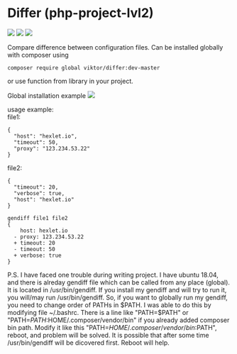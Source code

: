 # Differ (php-project-lvl2)

<a href="https://codeclimate.com/github/vitek-mo/php-project-lvl2/maintainability"><img src="https://api.codeclimate.com/v1/badges/19837d8b3c4664864a5c/maintainability" /></a>
<a href="https://codeclimate.com/github/vitek-mo/php-project-lvl2/test_coverage"><img src="https://api.codeclimate.com/v1/badges/19837d8b3c4664864a5c/test_coverage" /></a>
<a href="https://travis-ci.org/vitek-mo/php-project-lvl2"><img src="https://travis-ci.org/vitek-mo/php-project-lvl2.svg?branch=master" /></a>

Compare difference between configuration files. Can be installed globally with composer using
```
composer require global viktor/differ:dev-master
```
or use function from library in your project.

Global installation example
<a href="https://asciinema.org/a/TTmPm3nLSWRdWFPbf4EvVbSQx" target="_blank"><img src="https://asciinema.org/a/TTmPm3nLSWRdWFPbf4EvVbSQx.svg" /></a>

usage example:<br>
file1:
```
{
  "host": "hexlet.io",
  "timeout": 50,
  "proxy": "123.234.53.22"
}
```

file2:
```
{
  "timeout": 20,
  "verbose": true,
  "host": "hexlet.io"
}
```
```
gendiff file1 file2
{
    host: hexlet.io
  - proxy: 123.234.53.22
  + timeout: 20
  - timeout: 50
  + verbose: true
}
```

P.S. I have faced one trouble during writing project. I have ubuntu 18.04, and there is alreday gendiff file which can be called from any place (global). It is located in /usr/bin/gendiff. If you install my gendiff and will try to run it, you will/may run /usr/bin/gendiff.
So, if you want to globally run my gendiff, you need to change order of PATHs in $PATH. I was able to do this by modifying file ~/.bashrc. There is a line like "PATH=$PATH" or "PATH=$PATH:$HOME/.composer/vendor/bin" if you already added composer bin path. Modify it like this "PATH=$HOME/.composer/vendor/bin:$PATH", reboot, and problem will be solved.
It is possible that after some time /usr/bin/gendiff will be dicovered first. Reboot will help.
